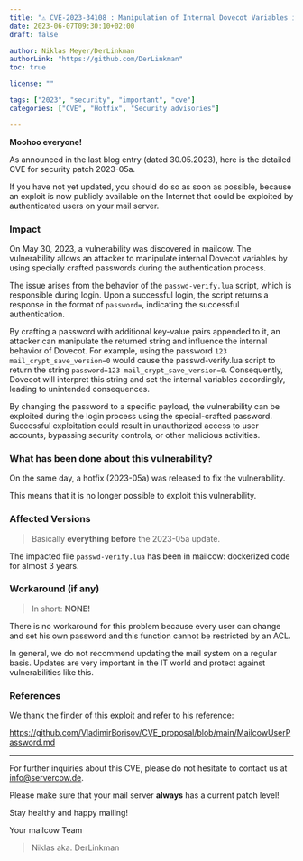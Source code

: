 ```yaml
---
title: "⚠️ CVE-2023-34108 : Manipulation of Internal Dovecot Variables in mailcow via crafted Passwords ⚠️"
date: 2023-06-07T09:30:10+02:00
draft: false

author: Niklas Meyer/DerLinkman
authorLink: "https://github.com/DerLinkman"
toc: true

license: ""

tags: ["2023", "security", "important", "cve"]
categories: ["CVE", "Hotfix", "Security advisories"]

---
```


**Moohoo everyone!**

As announced in the last blog entry (dated 30.05.2023), here is the detailed CVE for security patch 2023-05a.

If you have not yet updated, you should do so as soon as possible, because an exploit is now publicly available on the Internet that could be exploited by authenticated users on your mail server.

<!--more-->

### Impact

On May 30, 2023, a vulnerability was discovered in mailcow. The vulnerability allows an attacker to manipulate internal Dovecot variables by using specially crafted passwords during the authentication process.

The issue arises from the behavior of the `passwd-verify.lua` script, which is responsible during login. Upon a successful login, the script returns a response in the format of `password=`, indicating the successful authentication.

By crafting a password with additional key-value pairs appended to it, an attacker can manipulate the returned string and influence the internal behavior of Dovecot. For example, using the password `123 mail_crypt_save_version=0` would cause the passwd-verify.lua script to return the string `password=123 mail_crypt_save_version=0`. Consequently, Dovecot will interpret this string and set the internal variables accordingly, leading to unintended consequences.

By changing the password to a specific payload, the vulnerability can be exploited during the login process using the special-crafted password. Successful exploitation could result in unauthorized access to user accounts, bypassing security controls, or other malicious activities.

### What has been done about this vulnerability?

On the same day, a hotfix (2023-05a) was released to fix the vulnerability.

This means that it is no longer possible to exploit this vulnerability.

### Affected Versions

> Basically **everything before** the 2023-05a update. 

The impacted file `passwd-verify.lua` has been in mailcow: dockerized code for almost 3 years.

### Workaround (if any)

> In short: **NONE!**

There is no workaround for this problem because every user can change and set his own password and this function cannot be restricted by an ACL.

In general, we do not recommend updating the mail system on a regular basis. Updates are very important in the IT world and protect against vulnerabilities like this.

### References

We thank the finder of this exploit and refer to his reference:

https://github.com/VladimirBorisov/CVE_proposal/blob/main/MailcowUserPassword.md

---

For further inquiries about this CVE, please do not hesitate to contact us at [info@servercow.de](mailto:info@servercow.de).

Please make sure that your mail server **always** has a current patch level!

Stay healthy and happy mailing!

Your mailcow Team
> Niklas aka. DerLinkman